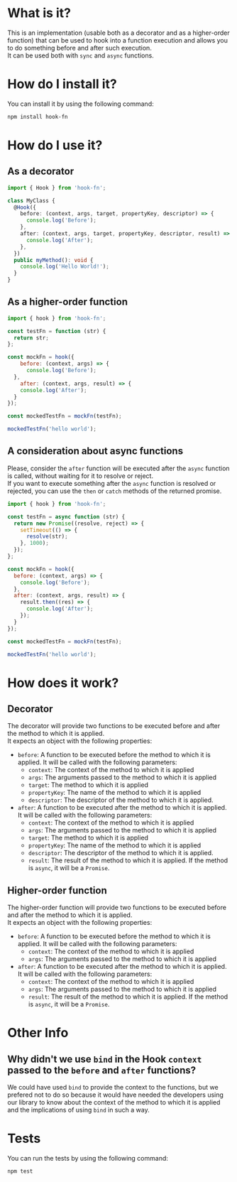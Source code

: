 # What is it?

This is an implementation (usable both as a decorator and as a higher-order function) that can be used to hook into a function execution and allows you to do something before and after such execution.  
It can be used both with `sync` and `async` functions.

# How do I install it?

You can install it by using the following command:

```bash
npm install hook-fn
```

# How do I use it?

## As a decorator

```typescript
import { Hook } from 'hook-fn';

class MyClass {
  @Hook({
    before: (context, args, target, propertyKey, descriptor) => {
      console.log('Before');
    },
    after: (context, args, target, propertyKey, descriptor, result) => {
      console.log('After');
    },
  })
  public myMethod(): void {
    console.log('Hello World!');
  }
}
```

## As a higher-order function

```js
import { hook } from 'hook-fn';

const testFn = function (str) {
  return str;
};

const mockFn = hook({
    before: (context, args) => {
      console.log('Before');
  },
    after: (context, args, result) => {
    console.log('After');
  }
});

const mockedTestFn = mockFn(testFn);

mockedTestFn('hello world');
```

## A consideration about async functions

Please, consider the `after` function will be executed after the `async` function is called, without waiting for it to resolve or reject.  
If you want to execute something after the `async` function is resolved or rejected, you can use the `then` or `catch` methods of the returned promise.

```js
import { hook } from 'hook-fn';

const testFn = async function (str) {
  return new Promise((resolve, reject) => {
    setTimeout(() => {
      resolve(str);
    }, 1000);
  });
};

const mockFn = hook({
  before: (context, args) => {
    console.log('Before');
  },
  after: (context, args, result) => {
    result.then((res) => {
      console.log('After');
    });
  }
});

const mockedTestFn = mockFn(testFn);

mockedTestFn('hello world');
```

# How does it work?

## Decorator
The decorator will provide two functions to be executed before and after the method to which it is applied.  
It expects an object with the following properties:  
- `before`: A function to be executed before the method to which it is applied. It will be called with the following parameters:
  - `context`: The context of the method to which it is applied
  - `args`: The arguments passed to the method to which it is applied
  - `target`: The method to which it is applied
  - `propertyKey`: The name of the method to which it is applied
  - `descriptor`: The descriptor of the method to which it is applied.
- `after`: A function to be executed after the method to which it is applied. It will be called with the following parameters:
  - `context`: The context of the method to which it is applied
  - `args`: The arguments passed to the method to which it is applied
  - `target`: The method to which it is applied
  - `propertyKey`: The name of the method to which it is applied
  - `descriptor`: The descriptor of the method to which it is applied.
  - `result`: The result of the method to which it is applied. If the method is `async`, it will be a `Promise`.


## Higher-order function

The higher-order function will provide two functions to be executed before and after the method to which it is applied.  
It expects an object with the following properties:
- `before`: A function to be executed before the method to which it is applied. It will be called with the following parameters:
  - `context`: The context of the method to which it is applied
  - `args`: The arguments passed to the method to which it is applied
- `after`: A function to be executed after the method to which it is applied. It will be called with the following parameters:
  - `context`: The context of the method to which it is applied
  - `args`: The arguments passed to the method to which it is applied
  - `result`: The result of the method to which it is applied. If the method is `async`, it will be a `Promise`.

# Other Info

## Why didn't we use `bind` in the Hook `context` passed to the `before` and `after` functions?

We could have used `bind` to provide the context to the functions, but we prefered not to do so because it would have needed the developers using our library to know about the context of the method to which it is applied and the implications of using `bind` in such a way.

# Tests

You can run the tests by using the following command:

```bash
npm test
```
